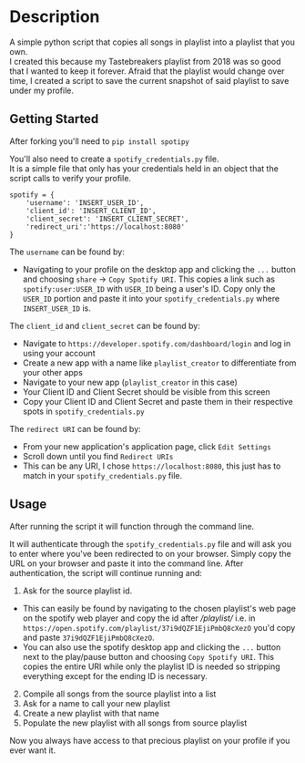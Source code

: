 # Description

A simple python script that copies all songs in playlist into a playlist that you own.\
I created this because my Tastebreakers playlist from 2018 was so good that I wanted to keep it forever. Afraid that the playlist would change over time, I created a script to save the current snapshot of said playlist to save under my profile.

## Getting Started

After forking you'll need to `pip install spotipy`
 
You'll also need to create a `spotify_credentials.py` file.  
It is a simple file that only has your credentials held in an object that the script calls to verify your profile.
```
spotify = {
    'username': 'INSERT_USER_ID',
    'client_id': 'INSERT_CLIENT_ID',
    'client_secret': 'INSERT_CLIENT_SECRET',
    'redirect_uri':'https://localhost:8080'
}
```
The `username` can be found by:
- Navigating to your profile on the desktop app and clicking the `...` button and choosing `share` -> `Copy Spotify URI`. This copies a link such as `spotify:user:USER_ID` with `USER_ID` being a user's ID. Copy only the `USER_ID` portion and paste it into your `spotify_credentials.py` where `INSERT_USER_ID` is.

The `client_id` and `client_secret` can be found by:
- Navigate to `https://developer.spotify.com/dashboard/login` and log in using your account
- Create a new app with a name like `playlist_creator` to differentiate from your other apps
- Navigate to your new app (`playlist_creator` in this case)
- Your Client ID and Client Secret should be visible from this screen
- Copy your Client ID and Client Secret and paste them in their respective spots in `spotify_credentials.py` 

The `redirect URI` can be found by:
- From your new application's application page, click `Edit Settings`
- Scroll down until you find `Redirect URIs`
- This can be any URI, I chose `https://localhost:8080`, this just has to match in your `spotify_credentials.py` file.

## Usage

After running the script it will function through the command line.

It will authenticate through the `spotify_credentials.py` file and will ask you to enter where you've been redirected to on your browser. Simply copy the URL on your browser and paste it into the command line. After authentication, the script will continue running and:

1. Ask for the source playlist id.  
- This can easily be found by navigating to the chosen playlist's web page on the spotify web player and copy the id after */playlist/* i.e. in `https://open.spotify.com/playlist/37i9dQZF1EjiPmbQ8cXezO` you'd copy and paste `37i9dQZF1EjiPmbQ8cXezO`.
- You can also use the spotify desktop app and clicking the `...` button next to the play/pause button and choosing `Copy Spotify URI`. This copies the entire URI while only the playlist ID is needed so stripping everything except for the ending ID is necessary. 
2. Compile all songs from the source playlist into a list
3. Ask for a name to call your new playlist
4. Create a new playlist with that name
5. Populate the new playlist with all songs from source playlist  

Now you always have access to that precious playlist on your profile if you ever want it.